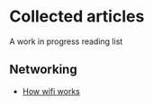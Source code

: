 # Collected articles

A work in progress reading list

## Networking 

- [How wifi works](http://www.verizoninternet.com/bookmark/how-wifi-works/)
